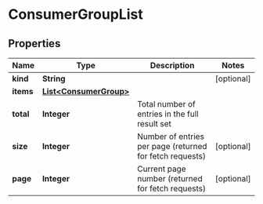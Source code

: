 

# ConsumerGroupList


## Properties

Name | Type | Description | Notes
------------ | ------------- | ------------- | -------------
**kind** | **String** |  |  [optional]
**items** | [**List&lt;ConsumerGroup&gt;**](ConsumerGroup.md) |  | 
**total** | **Integer** | Total number of entries in the full result set | 
**size** | **Integer** | Number of entries per page (returned for fetch requests) |  [optional]
**page** | **Integer** | Current page number (returned for fetch requests) |  [optional]



